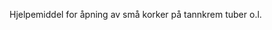 <!-- Edit this file to change the product description -->

Hjelpemiddel for åpning av små korker på tannkrem tuber o.l.